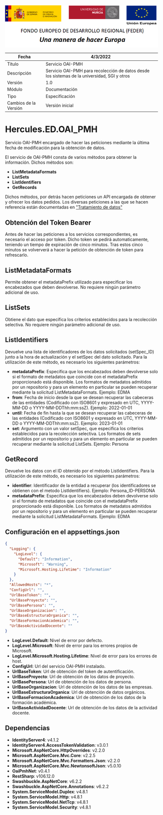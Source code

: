 ![](../../Docs/media/CabeceraDocumentosMD.png)

| Fecha         | 4/3/2022                                                   |
| ------------- | ------------------------------------------------------------ |
|Título|Servicio OAI-PMH| 
|Descripción|Servicio OAI-PMH para recolección de datos desde los sistemas de la universidad, SGI y otros|
|Versión|1.0|
|Módulo|Documentación|
|Tipo|Especificación|
|Cambios de la Versión|Versión inicial|


# Hercules.ED.OAI_PMH
Servicio OAI-PMH encargado de hacer las peticiones mediante la última fecha de modificación para la obtención de datos.

El servicio de OAI-PMH consta de varios métodos para obtener la información. Dichos métodos son:
- **ListMetadataFormats**
- **ListSets**
- **ListIdentifiers**
- **GetRecords**

Dichos métodos, por detrás hacen peticiones un API encargada de obtener y ofrecer los datos pedidos.
Los diversas peticiones a las que se hacen referencia están documentadas en ["Tratamiento de datos"](https://confluence.um.es/confluence/display/HERCULES/Tratamiento+de+datos)

## Obtención del Token Bearer
Antes de hacer las peticiones a los servicios correspondientes, es necesario el acceso por token. Dicho token se pedirá automaticamente, teniendo un tiempo de expiración de cinco minutos. Tras estos cinco minutos se volververá a hacer la petición de obtención de token para refrescarlo.

## ListMetadataFormats
Permite obtener el metadataPrefix utilizado para especificar los encabezados que deben devolverse.
No requiere ningún parámetro adicional de uso.

## ListSets
Obtiene el dato que especifica los criterios establecidos para la recolección selectiva.
No requiere ningún parámetro adicional de uso.

## ListIdentifiers
Devuelve una lista de identificadores de los datos solicitados (setSpec_ID) junto a la hora de actualización y el setSpec del dato solicitado.
Para la utilización de este método, es necesario los siguientes parámetros:
- **metadataPrefix**: Especifica que los encabezados deben devolverse solo si el formato de metadatos que coincide con el metadataPrefix proporcionado está disponible. Los formatos de metadatos admitidos por un repositorio y para un elemento en particular se pueden recuperar mediante la solicitud ListMetadataFormats. Ejemplo: EDMA
- **from**: Fecha de inicio desde la que se desean recuperar las cabeceras de las entidades (Codificado con ISO8601 y expresado en UTC, YYYY-MM-DD o YYYY-MM-DDThh:mm:ssZ). Ejemplo: 2022-01-01
- **until**: Fecha de fin hasta la que se desean recuperar las cabeceras de las entidades (Codificado con ISO8601 y expresado en UTC, YYYY-MM-DD o YYYY-MM-DDThh:mm:ssZ). Ejemplo: 2023-01-01
- **set**: Argumento con un valor setSpec, que especifica los criterios establecidos para la recolección selectiva. Los formatos de sets admitidos por un repositorio y para un elemento en particular se pueden recuperar mediante la solicitud ListSets. Ejemplo: Persona

## GetRecord
Devuelve los datos con el ID obtenido por el método ListIdentifiers.
Para la utilización de este método, es necesario los siguientes parámetros:
- **identifier**: Identificador de la entidad a recuperar (los identificadores se obtienen con el metodo ListIdentifiers). Ejemplo: Persona_ID-PERSONA
- **metadataPrefix**: Especifica que los encabezados deben devolverse solo si el formato de metadatos que coincide con el metadataPrefix proporcionado está disponible. Los formatos de metadatos admitidos por un repositorio y para un elemento en particular se pueden recuperar mediante la solicitud ListMetadataFormats. Ejemplo: EDMA

## Configuración en el appsettings.json
```json
{
  "Logging": {
    "LogLevel": {
      "Default": "Information",
      "Microsoft": "Warning",
      "Microsoft.Hosting.Lifetime": "Information"
    }
  },
  "AllowedHosts": "*",
  "ConfigUrl": "",
  "UrlBaseToken": "",
  "UrlBaseProyecto": "",
  "UrlBasePersona": "",
  "UrlBaseOrganizacion": "",
  "UrlBaseEstructuraOrganica": "",
  "UrlBaseFormacionAcademica": "",
  "UrlBaseActividadDocente": ""
}
```
- **LogLevel.Default**: Nivel de error por defecto.
- **LogLevel.Microsoft**: Nivel de error para los errores propios de Microsoft.
- **LogLevel.Microsoft.Hosting.Lifetime**: Nivel de error para los errores de host.
- **ConfigUrl**: Url del servicio OAI-PMH instalado.
- **UrlBaseToken**: Url de obtención del token de autentificación.
- **UrlBaseProyecto**: Url de obtención de los datos de proyecto.
- **UrlBasePersona**: Url de obtención de los datos de persona.
- **UrlBaseOrganizacion**: Url de obtención de los datos de las empresas.
- **UrlBaseEstructuraOrganica**: Url de obtención de datos orgánicos.
- **UrlBaseFormacionAcademica**: Url de obtención de los datos de la formación académica.
- **UrlBaseActividadDocente**: Url de obtención de los datos de la actividad docente.

## Dependencias
- **IdentityServer4**: v4.1.2
- **IdentityServer4.AccessTokenValidation**: v3.0.1
- **Microsoft.AspNetCore.HttpOverrides**: v2.2.0
- **Microsoft.AspNetCore.Mvc.Core**: v2.2.5
- **Microsoft.AspNetCore.Mvc.Formatters.Json**: v2.2.0
- **Microsoft.AspNetCore.Mvc.NewtonsoftJson**: v5.0.10
- **OaiPmhNet**: v0.4.1
- **RestSharp**: v106.12.0
- **Swashbuckle.AspNetCore**: v6.2.2
- **Swashbuckle.AspNetCore.Annotations**: v6.2.2
- **System.ServiceModel.Duplex**: v4.8.1
- **System.ServiceModel.Http**: v4.8.1
- **System.ServiceModel.NetTcp**: v4.8.1
- **System.ServiceModel.Security**: v4.8.1
